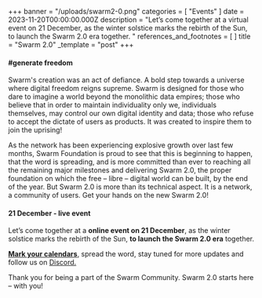+++
banner = "/uploads/swarm2-0.png"
categories = [ "Events" ]
date = 2023-11-20T00:00:00.000Z
description = "Let’s come together at a virtual event on 21 December, as the winter solstice marks the rebirth of the Sun, to launch the Swarm 2.0 era together. "
references_and_footnotes = [ ]
title = "Swarm 2.0"
_template = "post"
+++



#### #generate freedom

Swarm's creation was an act of defiance. A bold step towards a universe where digital freedom reigns supreme. Swarm is designed for those who dare to imagine a world beyond the monolithic data empires; those who believe that in order to maintain individuality only we, individuals themselves, may control our own digital identity and data; those who refuse to accept the dictate of users as products. It was created to inspire them to join the uprising! 

As the network has been experiencing explosive growth over last few months, Swarm Foundation is proud to see that this is beginning to happen, that the word is spreading, and is more committed than ever to reaching all the remaining major milestones and delivering Swarm 2.0, the proper foundation on which the free – libre – digital world can be built, by the end of the year. But Swarm 2.0 is more than its technical aspect. It is a network, a community of users. Get your hands on the new Swarm 2.0!  

#### 21 December - live event

Let’s come together at a **online event on 21 December**, as the winter solstice marks the rebirth of the Sun, **to launch the Swarm 2.0 era** together.

[**Mark your calendars**](https://www.addevent.com/event/lf19253018), spread the word, stay tuned for more updates and follow us on [Discord.](https://discord.gg/C2QwbveT)

Thank you for being a part of the Swarm Community. 
Swarm 2.0 starts here – with you! 
